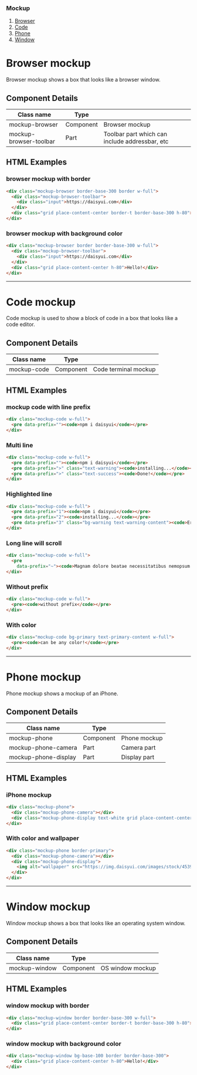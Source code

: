 ### Mockup

1. [Browser](#browser-mockup/)
2. [Code](#code-mockup/)
3. [Phone](#phone-mockup/)
4. [Window](#window-mockup/)



# Browser mockup

Browser mockup shows a box that looks like a browser window.

## Component Details

| Class name | Type |  |
| --- | --- | --- |
| mockup-browser | Component | Browser mockup |
| mockup-browser-toolbar | Part | Toolbar part which can include addressbar, etc |

## HTML Examples

### browser mockup with border

```html
<div class="mockup-browser border-base-300 border w-full">
  <div class="mockup-browser-toolbar">
    <div class="input">https://daisyui.com</div>
  </div>
  <div class="grid place-content-center border-t border-base-300 h-80">Hello!</div>
</div>
```

### browser mockup with background color

```html
<div class="mockup-browser border border-base-300 w-full">
  <div class="mockup-browser-toolbar">
    <div class="input">https://daisyui.com</div>
  </div>
  <div class="grid place-content-center h-80">Hello!</div>
</div>
```



---



# Code mockup

Code mockup is used to show a block of code in a box that looks like a code editor.

## Component Details

| Class name  | Type      |                      |
| ----------- | --------- | -------------------- |
| mockup-code | Component | Code terminal mockup |

## HTML Examples

### mockup code with line prefix

```html
<div class="mockup-code w-full">
  <pre data-prefix=""><code>npm i daisyui</code></pre>
</div>
```

### Multi line

```html
<div class="mockup-code w-full">
  <pre data-prefix=""><code>npm i daisyui</code></pre>
  <pre data-prefix=">" class="text-warning"><code>installing...</code></pre>
  <pre data-prefix=">" class="text-success"><code>Done!</code></pre>
</div>
```

### Highlighted line

```html
<div class="mockup-code w-full">
  <pre data-prefix="1"><code>npm i daisyui</code></pre>
  <pre data-prefix="2"><code>installing...</code></pre>
  <pre data-prefix="3" class="bg-warning text-warning-content"><code>Error!</code></pre>
</div>
```

### Long line will scroll

```html
<div class="mockup-code w-full">
  <pre
    data-prefix="~"><code>Magnam dolore beatae necessitatibus nemopsum itaque sit. Et porro quae qui et et dolore ratione.</code></pre>
</div>
```

### Without prefix

```html
<div class="mockup-code w-full">
  <pre><code>without prefix</code></pre>
</div>
```

### With color

```html
<div class="mockup-code bg-primary text-primary-content w-full">
  <pre><code>can be any color!</code></pre>
</div>
```





---



# Phone mockup

Phone mockup shows a mockup of an iPhone.

## Component Details

| Class name           | Type      |              |
| -------------------- | --------- | ------------ |
| mockup-phone         | Component | Phone mockup |
| mockup-phone-camera  | Part      | Camera part  |
| mockup-phone-display | Part      | Display part |

## HTML Examples

### iPhone mockup

```html
<div class="mockup-phone">
  <div class="mockup-phone-camera"></div>
  <div class="mockup-phone-display text-white grid place-content-center">It's Glowtime.</div>
</div>
```

### With color and wallpaper

```html
<div class="mockup-phone border-primary">
  <div class="mockup-phone-camera"></div>
  <div class="mockup-phone-display">
    <img alt="wallpaper" src="https://img.daisyui.com/images/stock/453966.webp"/>
  </div>
</div>
```





---





# Window mockup

Window mockup shows a box that looks like an operating system window.

## Component Details

| Class name    | Type      |                  |
| ------------- | --------- | ---------------- |
| mockup-window | Component | OS window mockup |

## HTML Examples

### window mockup with border

```html
<div class="mockup-window border border-base-300 w-full">
  <div class="grid place-content-center border-t border-base-300 h-80">Hello!</div>
</div>
```

### window mockup with background color

```html
<div class="mockup-window bg-base-100 border border-base-300">
  <div class="grid place-content-center h-80">Hello!</div>
</div>
```

